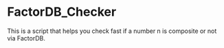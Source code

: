 # FactorDB_Checker
This is a script that helps you check fast if a number n is composite or not via FactorDB.
